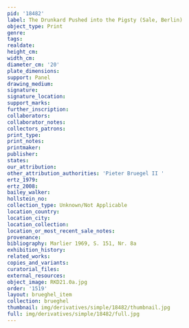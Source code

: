 ```yaml
---
pid: '18482'
label: The Drunkard Pushed into the Pigsty (Sale, Berlin)
object_type: Print
genre: 
tags: 
realdate: 
height_cm: 
width_cm: 
diameter_cm: '20'
plate_dimensions: 
support: Panel
drawing_medium: 
signature: 
signature_location: 
support_marks: 
further_inscription: 
collaborators: 
collaborator_notes: 
collectors_patrons: 
print_type: 
print_notes: 
printmaker: 
publisher: 
states: 
our_attribution: 
other_attribution_authorities: 'Pieter Bruegel II '
ertz_1979: 
ertz_2008: 
bailey_walker: 
hollstein_no: 
collection_type: Unknown/Not Applicable
location_country: 
location_city: 
location_collection: 
location_or_most_recent_sale_notes: 
provenance: 
bibliography: Marlier 1969, S. 151, Nr. 8a
exhibition_history: 
related_works: 
copies_and_variants: 
curatorial_files: 
external_resources: 
object_image: RKD21.0a.jpg
order: '1519'
layout: brueghel_item
collection: brueghel
thumbnail: img/derivatives/simple/18482/thumbnail.jpg
full: img/derivatives/simple/18482/full.jpg
---
```

